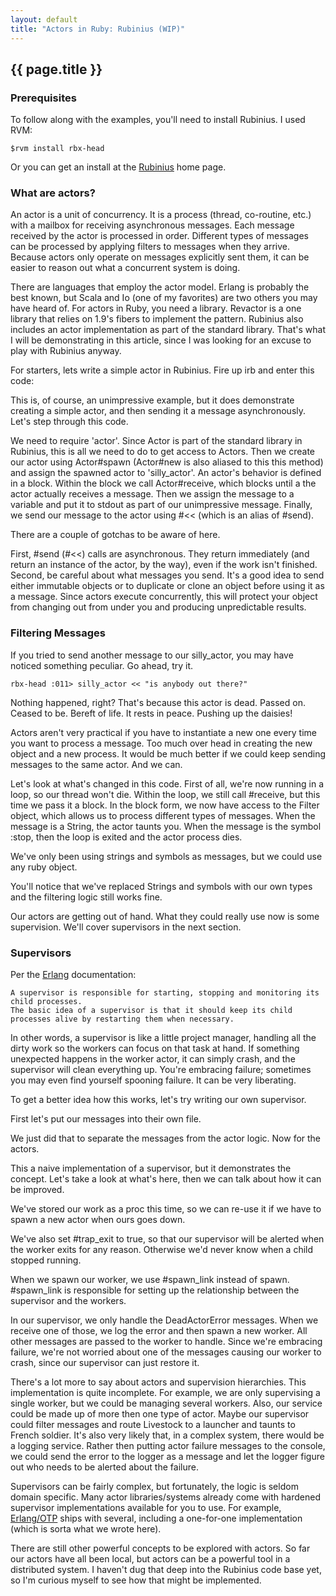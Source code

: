 ```yaml
---
layout: default
title: "Actors in Ruby: Rubinius (WIP)"
---
```


{{ page.title }}
--------------

### Prerequisites

To follow along with the examples, you'll need to install Rubinius. I used RVM:

    $rvm install rbx-head

Or you can get an install at the [Rubinius](http://rubini.us/) home page.

### What are actors?
An actor is a unit of concurrency. It is a process (thread, co-routine, etc.) with a mailbox for receiving asynchronous messages. Each message received by the actor is processed in order. Different types of messages can be processed by applying filters to messages when they arrive. Because actors only operate on messages explicitly sent them, it can be easier to reason out what a concurrent system is doing.

There are languages that employ the actor model. Erlang is probably the best known, but Scala and Io (one of my favorites) are two others you may have heard of. For actors in Ruby, you need a library. Revactor is a one library that relies on 1.9's fibers to implement the pattern. Rubinius also includes an actor implementation as part of the standard library. That's what I will be demonstrating in this article, since I was looking for an excuse to play with Rubinius anyway.

For starters, lets write a simple actor in Rubinius. Fire up irb and enter this code:

<script src="https://gist.github.com/1011573.js?file=silly_actor.rb">&nbsp;</script>

This is, of course, an unimpressive example, but it does demonstrate creating a simple actor, and then sending it a message asynchronously. Let's step through this code. 

We need to require 'actor'. Since Actor is part of the standard library in Rubinius, this is all we need to do to get access to Actors. Then we create our actor using Actor#spawn (Actor#new is also aliased to this this method) and assign the spawned actor to 'silly\_actor'. An actor's behavior is defined in a block. Within the block we call Actor#receive, which blocks until a the actor actually receives a message. Then we assign the message to a variable and put it to stdout as part of our unimpressive message. Finally, we send our message to the actor using #&lt;&lt; (which is an alias of #send). 

There are a couple of gotchas to be aware of here.

First, #send (#&lt;&lt;) calls are asynchronous. They return immediately (and return an instance of the actor, by the way), even if the work isn't finished. Second, be careful about what messages you send. It's a good idea to send either immutable objects or to duplicate or clone an object before using it as a message. Since actors execute concurrently, this will protect your object from changing out from under you and producing unpredictable results. 

### Filtering Messages

If you tried to send another message to our silly\_actor, you may have noticed something peculiar. Go ahead, try it.

    rbx-head :011> silly_actor << "is anybody out there?"

Nothing happened, right? That's because this actor is dead. Passed on. Ceased to be. Bereft of life. It rests in peace. Pushing up the daisies!

Actors aren't very practical if you have to instantiate a new one every time you want to process a message. Too much over head in creating the new object and a new process. It would be much better if we could keep sending messages to the same actor. And we can.

<script src="https://gist.github.com/1011573.js?file=taunting_actor.rb">&npsp;</script>

Let's look at what's changed in this code. First of all, we're now running in a loop, so our thread won't die. Within the loop, we still call #receive, but this time we pass it a block. In the block form, we now have access to the Filter object, which allows us to process different types of messages. When the message is a String, the actor taunts you. When the message is the symbol :stop, then the loop is exited and the actor process dies.

We've only been using strings and symbols as messages, but we could use any ruby object.

You'll notice that we've replaced Strings and symbols with our own types and the filtering logic still works fine.

<script src="https://gist.github.com/1011573.js?file=livestock_actor.rb">&nbsp;</script>

Our actors are getting out of hand. What they could really use now is some supervision. We'll cover supervisors in the next section.

### Supervisors

Per the [Erlang](http://www.erlang.org/doc/design_principles/sup_princ.html#) documentation:

    A supervisor is responsible for starting, stopping and monitoring its child processes.
    The basic idea of a supervisor is that it should keep its child processes alive by restarting them when necessary.

In other words, a supervisor is like a little project manager, handling all the dirty work so the workers can focus on that task at hand. If something unexpected happens in the worker actor, it can simply crash, and the supervisor will clean everything up. You're embracing failure; sometimes you may even find yourself spooning failure. It can be very liberating.

To get a better idea how this works, let's try writing our own supervisor.

First let's put our messages into their own file.

<script src="https://gist.github.com/1011573.js?file=messages.rb">&nbsp;</script>

We just did that to separate the messages from the actor logic. Now for the actors.

<script src="https://gist.github.com/1011573.js?file=reliable_actor.rb">&nbsp;</script>

This a naive implementation of a supervisor, but it demonstrates the concept. Let's take a look at what's here, then we can talk about how it can be improved.

We've stored our work as a proc this time, so we can re-use it if we have to spawn a new actor when ours goes down.

We've also set #trap\_exit to true, so that our supervisor will be alerted when the worker exits for any reason. Otherwise we'd never know when a child stopped running.

When we spawn our worker, we use #spawn\_link instead of spawn. #spawn\_link is responsible for setting up the relationship between the supervisor and the workers.

In our supervisor, we only handle the DeadActorError messages. When we receive one of those, we log the error and then spawn a new worker. All other messages are passed to the worker to handle. Since we're embracing failure, we're not worried about one of the messages causing our worker to crash, since our supervisor can just restore it.

There's a lot more to say about actors and supervision hierarchies. This implementation is quite incomplete. For example, we are only supervising a single worker, but we could be managing several workers. Also, our service could be made up of more then one type of actor. Maybe our supervisor could filter messages and route Livestock to a launcher and taunts to French soldier. It's also very likely that, in a complex system, there would be a logging service. Rather then putting actor failure messages to the console, we could send the error to the logger as a message and let the logger figure out who needs to be alerted about the failure.

Supervisors can be fairly complex, but fortunately, the logic is seldom domain specific. Many actor libraries/systems already come with hardened supervisor implementations available for you to use. For example, [Erlang/OTP](http://www.erlang.org/doc/design_principles/sup_princ.html#5) ships with several, including a one-for-one implementation (which is sorta what we wrote here).

There are still other powerful concepts to be explored with actors. So far our actors have all been local, but actors can be a powerful tool in a distributed system. I haven't dug that deep into the Rubinius code base yet, so I'm curious myself to see how that might be implemented.
